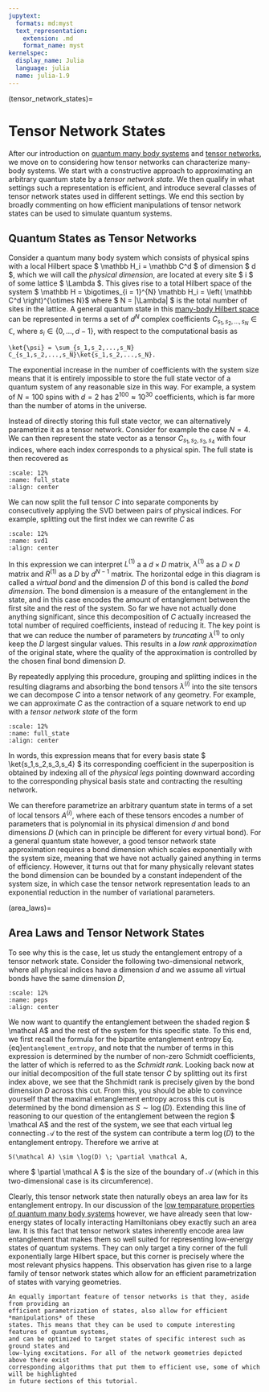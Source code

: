 ```yaml
---
jupytext:
  formats: md:myst
  text_representation:
    extension: .md
    format_name: myst
kernelspec:
  display_name: Julia
  language: julia
  name: julia-1.9
---
```


(tensor_network_states)=
# Tensor Network States

After our introduction on [quantum many body systems](many_body_intro) and
[tensor networks](tensor_networks), we move on to considering how tensor networks can
characterize many-body systems. We start with a constructive approach to approximating an
arbitrary quantum state by a *tensor network state*. We then qualify in what settings such a
representation is efficient, and introduce several classes of tensor network states used in
different settings. We end this section by broadly commenting on how efficient manipulations
of tensor network states can be used to simulate quantum systems.

## Quantum States as Tensor Networks

Consider a quantum many body system which consists of physical spins with a local Hilbert
space $ \mathbb H_i = \mathbb C^d $ of dimension $ d $, which we will call the *physical
dimension*, are located at every site $ i $ of some lattice $ \Lambda $. This gives rise to
a total Hilbert space of the system $ \mathbb H = \bigotimes_{i = 1}^{N} \mathbb H_i =
\left( \mathbb C^d \right)^{\otimes N}$ where $ N = |\Lambda| $ is the total number of sites
in the lattice. A general quantum state in this [many-body Hilbert space](many_body) can be
represented in terms a set of $d^N$ complex coefficients $C_{s_1,s_2,...,s_N} \in \mathbb
C$, where $s_i\in \{0,...,d-1\}$, with respect to the computational basis as

```{math}
\ket{\psi} = \sum_{s_1,s_2,...,s_N} C_{s_1,s_2,...,s_N}\ket{s_1,s_2,...,s_N}.
```

The exponential increase in the number of coefficients with the system size means that it is
entirely impossible to store the full state vector of a quantum system of any reasonable
size in this way. For example, a system of $N=100$ spins with $d=2$ has $2^{100} \approx
10^{30}$ coefficients, which is far more than the number of atoms in the universe.

Instead of directly storing this full state vector, we can alternatively parametrize it as a
tensor network. Consider for example the case $N=4$. We can then represent the state vector
as a tensor $C_{s_1,s_2,s_3,s_4}$ with four indices, where each index corresponds to a
physical spin. The full state is then recovered as

```{figure} ../_static/TensorNetworkStates/full_state.svg
:scale: 12%
:name: full_state
:align: center
```
We can now split the full tensor $C$ into separate components by consecutively applying the
SVD between pairs of physical indices. For example, splitting out the first index we can
rewrite $C$ as

 ```{figure} ../_static/TensorNetworkStates/svd1.svg
:scale: 12%
:name: svd1
:align: center
```

In this expression we can interpret $L^{(1)}$ a a $d \times D$ matrix, $\lambda^{(1)}$ as a
$D \times D$ matrix and $R^{(1)}$ as a $D$ by $d^{N-1}$ matrix. The horizontal edge in this
diagram is called a *virtual bond* and the dimension $D$ of this bond is called the *bond
dimension*. The bond dimension is a measure of the entanglement in the state, and in this
case encodes the amount of entanglement between the first site and the rest of the system.
So far we have not actually done anything significant, since this decomposition of $C$
actually increased the total number of required coefficients, instead of reducing it. The
key point is that we can reduce the number of parameters by *truncating* $\lambda^{(1)}$ to
only keep the $D$ largest singular values. This results in a *low rank approximation* of the
original state, where the quality of the approximation is controlled by the chosen final
bond dimension $D$.

By repeatedly applying this procedure, grouping and splitting indices in the resulting
diagrams and absorbing the bond tensors $\lambda^{(i)}$ into the site tensors we can
decompose $C$ into a tensor network of any geometry. For example, we can approximate $C$ as
the contraction of a square network to end up with a *tensor network state* of the form

```{figure} ../_static/TensorNetworkStates/tn_state.svg
:scale: 12%
:name: full_state
:align: center
```

In words, this expression means that for every basis state $ \ket{s_1,s_2,s_3,s_4} $ its
corresponding coefficient in the superposition is obtained by indexing all of the *physical
legs* pointing downward according to the corresponding physical basis state and contracting
the resulting network.

We can therefore parametrize an arbitrary quantum state in terms of a set of local tensors
$A^{(i)}$, where each of these tensors encodes a number of parameters that is polynomial in
its physical dimension $d$ and bond dimensions $D$ (which can in principle be different for
every virtual bond). For a general quantum state however, a good tensor network state
approximation requires a bond dimension which scales exponentially with the system size,
meaning that we have not actually gained anything in terms of efficiency. However, it turns
out that for many physically relevant states the bond dimension can be bounded by a constant
independent of the system size, in which case the tensor network representation leads to an
exponential reduction in the number of variational parameters.

(area_laws)=
## Area Laws and Tensor Network States

To see why this is the case, let us study the entanglement entropy of a tensor network
state. Consider the following two-dimensional network, where all physical indices have a
dimension $d$ and we assume all virtual bonds have the same dimension $D$,

```{figure} ../_static/TensorNetworkStates/peps.svg
:scale: 12%
:name: peps
:align: center
```

We now want to quantify the entanglement between the shaded region $ \mathcal A$ and the
rest of the system for this specific state. To this end, we first recall the formula for the
bipartite entanglement entropy Eq. {eq}`entanglement_entropy`, and note that the number of
terms in this expression is determined by the number of non-zero Schmidt coefficients, the
latter of which is referred to as the *Schmidt rank*. Looking back now at our initial
decomposition of the full state tensor $C$ by splitting out its first index above, we see
that the Shchmidt rank is precisely given by the bond dimension $D$ across this cut. From
this, you should be able to convince yourself that the maximal entanglement entropy across
this cut is determined by the bond dimension as $S \sim \log(D)$. Extending this line of
reasoning to our question of the entanglement between the region $ \mathcal A$ and the rest
of the system, we see that each virtual leg connecting $\mathcal A$ to the rest of the
system can contribute a term $\log(D)$ to the entanglement entropy. Therefore we arrive at

```{math}
S(\mathcal A) \sim \log(D) \; \partial \mathcal A,
```

where $ \partial \mathcal A $ is the size of the boundary of $\mathcal A$ (which in this
two-dimensional case is its circumference).

Clearly, this tensor network state then naturally obeys an area law for its entanglement
entropy. In our discussion of the
[low temparature properties of quantum many body systems](zero_temp) however, we have
already seen that low-energy states of locally interacting Hamiltonians obey exactly such an
area law. It is this fact that tensor network states inherently encode area law entanglement
that makes them so well suited for representing low-energy states of quantum systems. They
can only target a tiny corner of the full exponentially large Hilbert space, but this corner
is precisely where the most relevant physics happens. This observation has given rise to a
large family of tensor network states which allow for an efficient parametrization of states
with varying geometries.

<!-- TODO: figure with MPS, PEPS, tree, MERA, ... -->

```{note}
An equally important feature of tensor networks is that they, aside from providing an
efficient parametrization of states, also allow for efficient *manipulations* of these
states. This means that they can be used to compute interesting features of quantum systems,
and can be optimized to target states of specific interest such as ground states and
low-lying excitations. For all of the network geometries depicted above there exist
corresponding algorithms that put them to efficient use, some of which will be highlighted
in future sections of this tutorial.
```

<!-- TODO: any more details on algorithms here? -->
